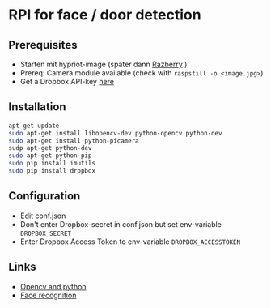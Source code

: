 # RPI for face / door detection

## Prerequisites

* Starten mit hypriot-image (später dann [Razberry](http://razberry.z-wave.me/) )
* Prereq: Camera module available (check with `raspstill -o <image.jpg>`)
* Get a Dropbox API-key [here](https://www.dropbox.com/developers)

## Installation


```sh
apt-get update
sudo apt-get install libopencv-dev python-opencv python-dev
sudo apt-get install python-picamera
sudp apt-get python-dev
sudo apt-get python-pip
sudo pip install imutils
sudo pip install dropbox
```

## Configuration

* Edit conf.json
* Don't enter Dropbox-secret in conf.json but set env-variable `DROPBOX_SECRET`
* Enter Dropbox Access Token to env-variable `DROPBOX_ACCESSTOKEN`


## Links
* [Opencv and python](http://www.pyimagesearch.com/2015/06/01/home-surveillance-and-motion-detection-with-the-raspberry-pi-python-and-opencv/)
* [Face recognition](http://rpihome.blogspot.de/2015/03/face-detection-with-raspberry-pi.html)
